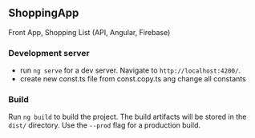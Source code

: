 ## ShoppingApp
 Front App, Shopping List (API, Angular, Firebase)

### Development server
* run `ng serve` for a dev server. Navigate to `http://localhost:4200/`.
* create new const.ts file from const.copy.ts ang change all constants

### Build
Run `ng build` to build the project. The build artifacts will be stored in the `dist/` directory. Use the `--prod` flag for a production build.

